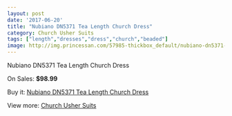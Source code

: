 ```yaml
---
layout: post
date: '2017-06-20'
title: "Nubiano DN5371 Tea Length Church Dress"
category: Church Usher Suits
tags: ["length","dresses","dress","church","beaded"]
image: http://img.princessan.com/57985-thickbox_default/nubiano-dn5371-tea-length-church-dress.jpg
---
```

Nubiano DN5371 Tea Length Church Dress

On Sales: **$98.99**
<a href="https://www.princessan.com/en/church-usher-suits/25668-nubiano-dn5371-tea-length-church-dress.html"><amp-img layout="responsive" width="600" height="600" src="//img.princessan.com/57985-thickbox_default/nubiano-dn5371-tea-length-church-dress.jpg" alt="Nubiano DN5371 Tea Length Church Dress 0" /></a>
<a href="https://www.princessan.com/en/church-usher-suits/25668-nubiano-dn5371-tea-length-church-dress.html"><amp-img layout="responsive" width="600" height="600" src="//img.princessan.com/57988-thickbox_default/nubiano-dn5371-tea-length-church-dress.jpg" alt="Nubiano DN5371 Tea Length Church Dress 1" /></a>
<a href="https://www.princessan.com/en/church-usher-suits/25668-nubiano-dn5371-tea-length-church-dress.html"><amp-img layout="responsive" width="600" height="600" src="//img.princessan.com/57987-thickbox_default/nubiano-dn5371-tea-length-church-dress.jpg" alt="Nubiano DN5371 Tea Length Church Dress 2" /></a>
<a href="https://www.princessan.com/en/church-usher-suits/25668-nubiano-dn5371-tea-length-church-dress.html"><amp-img layout="responsive" width="600" height="600" src="//img.princessan.com/57986-thickbox_default/nubiano-dn5371-tea-length-church-dress.jpg" alt="Nubiano DN5371 Tea Length Church Dress 3" /></a>

Buy it: [Nubiano DN5371 Tea Length Church Dress](https://www.princessan.com/en/church-usher-suits/25668-nubiano-dn5371-tea-length-church-dress.html "Nubiano DN5371 Tea Length Church Dress")

View more: [Church Usher Suits](https://www.princessan.com/en/216-church-usher-suits "Church Usher Suits")